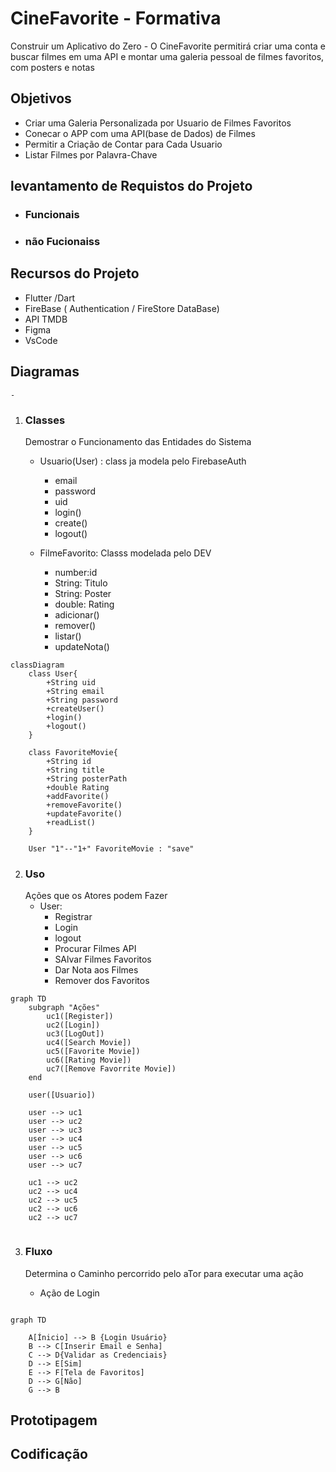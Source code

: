 # CineFavorite - Formativa
Construir um Aplicativo do Zero - O CineFavorite permitirá criar uma conta e buscar filmes em uma API e montar uma galeria pessoal de filmes favoritos, com posters e notas

## Objetivos
- Criar uma Galeria Personalizada por Usuario de Filmes Favoritos
- Conecar o APP com uma API(base de Dados) de Filmes
- Permitir a Criação de Contar para Cada Usuario
- Listar Filmes por Palavra-Chave

## levantamento de Requistos do Projeto
- ### Funcionais

- ### não Fucionaiss

## Recursos do Projeto
- Flutter /Dart
- FireBase ( Authentication / FireStore DataBase)
- API TMDB
- Figma
- VsCode

## Diagramas 
    - 
1. ### Classes
    Demostrar o Funcionamento das Entidades do Sistema
    - Usuario(User) : class ja modela pelo FirebaseAuth
        - email
        - password
        - uid
        - login()
        - create()
        - logout()

    - FilmeFavorito: Classs modelada pelo DEV
        - number:id
        - String: Titulo
        - String: Poster
        - double: Rating
        - adicionar()
        - remover()
        - listar()
        - updateNota()

```mermaid
classDiagram
    class User{
        +String uid
        +String email
        +String password
        +createUser()
        +login()
        +logout()
    }

    class FavoriteMovie{
        +String id
        +String title
        +String posterPath
        +double Rating
        +addFavorite()
        +removeFavorite()
        +updateFavorite()
        +readList()
    }

    User "1"--"1+" FavoriteMovie : "save"
```
2. ### Uso
    Ações que os Atores podem Fazer
    - User:
        - Registrar
        - Login
        - logout
        - Procurar Filmes API
        - SAlvar Filmes Favoritos
        - Dar Nota aos Filmes
        - Remover dos Favoritos

```mermaid
graph TD
    subgraph "Ações"
        uc1([Register])
        uc2([Login])
        uc3([LogOut])
        uc4([Search Movie])
        uc5([Favorite Movie])
        uc6([Rating Movie])
        uc7([Remove Favorrite Movie])
    end
    
    user([Usuario])

    user --> uc1   
    user --> uc2   
    user --> uc3   
    user --> uc4   
    user --> uc5   
    user --> uc6   
    user --> uc7

    uc1 --> uc2
    uc2 --> uc4
    uc2 --> uc5
    uc2 --> uc6
    uc2 --> uc7
    
```
3. ### Fluxo
    Determina o Caminho percorrido pelo aTor para executar uma ação

    - Ação de Login

```mermaid

graph TD

    A[Ínicio] --> B {Login Usuário}
    B --> C[Inserir Email e Senha] 
    C --> D{Validar as Credenciais}
    D --> E[Sim]
    E --> F[Tela de Favoritos]
    D --> G[Não]
    G --> B

```

## Prototipagem

## Codificação